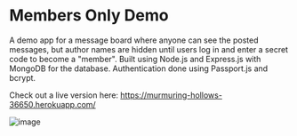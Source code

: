 # Members Only Demo

A demo app for a message board where anyone can see the posted messages, but author names are hidden until users log in and enter a secret code to become a "member". Built using Node.js and Express.js with MongoDB for the database. Authentication done using Passport.js and bcrypt.


Check out a live version here: https://murmuring-hollows-36650.herokuapp.com/

![image](https://user-images.githubusercontent.com/20022039/87605793-7dd31b00-c6c7-11ea-9301-61c6323f8088.png)
